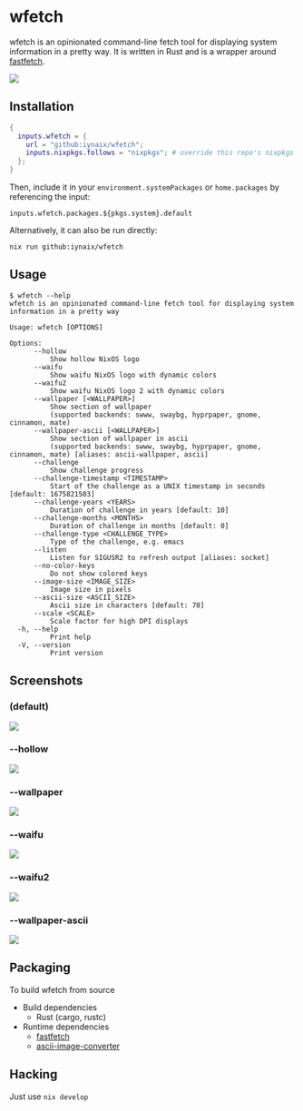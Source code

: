 # wfetch

wfetch is an opinionated command-line fetch tool for displaying system information in a pretty way. It is written in Rust and is a wrapper around [fastfetch](https://github.com/fastfetch-cli/fastfetch).

<img src="https://i.imgur.com/qHGMWzW.png" />

## Installation

```nix
{
  inputs.wfetch = {
    url = "github:iynaix/wfetch";
    inputs.nixpkgs.follows = "nixpkgs"; # override this repo's nixpkgs snapshot
  };
}
```

Then, include it in your `environment.systemPackages` or `home.packages` by referencing the input:
```
inputs.wfetch.packages.${pkgs.system}.default
```

Alternatively, it can also be run directly:

```
nix run github:iynaix/wfetch
```

## Usage

```console
$ wfetch --help
wfetch is an opinionated command-line fetch tool for displaying system information in a pretty way

Usage: wfetch [OPTIONS]

Options:
      --hollow
          Show hollow NixOS logo
      --waifu
          Show waifu NixOS logo with dynamic colors
      --waifu2
          Show waifu NixOS logo 2 with dynamic colors
      --wallpaper [<WALLPAPER>]
          Show section of wallpaper
          (supported backends: swww, swaybg, hyprpaper, gnome, cinnamon, mate)
      --wallpaper-ascii [<WALLPAPER>]
          Show section of wallpaper in ascii
          (supported backends: swww, swaybg, hyprpaper, gnome, cinnamon, mate) [aliases: ascii-wallpaper, ascii]
      --challenge
          Show challenge progress
      --challenge-timestamp <TIMESTAMP>
          Start of the challenge as a UNIX timestamp in seconds [default: 1675821503]
      --challenge-years <YEARS>
          Duration of challenge in years [default: 10]
      --challenge-months <MONTHS>
          Duration of challenge in months [default: 0]
      --challenge-type <CHALLENGE_TYPE>
          Type of the challenge, e.g. emacs
      --listen
          Listen for SIGUSR2 to refresh output [aliases: socket]
      --no-color-keys
          Do not show colored keys
      --image-size <IMAGE_SIZE>
          Image size in pixels
      --ascii-size <ASCII_SIZE>
          Ascii size in characters [default: 70]
      --scale <SCALE>
          Scale factor for high DPI displays
  -h, --help
          Print help
  -V, --version
          Print version
```

## Screenshots

### (default)
<img src="https://i.imgur.com/gtbUnjL.png" /><br/>

### --hollow
<img src="https://i.imgur.com/9Fxua7R.png" /><br/>

### --wallpaper
<img src="https://i.imgur.com/qHGMWzW.png" />

### --waifu
<img src="https://i.imgur.com/QbFz33S.png" />

### --waifu2
<img src="https://i.imgur.com/1PhJNDU.png" />

### --wallpaper-ascii
<img src="https://i.imgur.com/4nHd6F5.png" /><br/>

## Packaging

To build wfetch from source

- Build dependencies
    - Rust (cargo, rustc)
- Runtime dependencies
    - [fastfetch](https://github.com/fastfetch-cli/fastfetch/blob/dev/README.md)
    - [ascii-image-converter](https://github.com/TheZoraiz/ascii-image-converter)

## Hacking

Just use `nix develop`